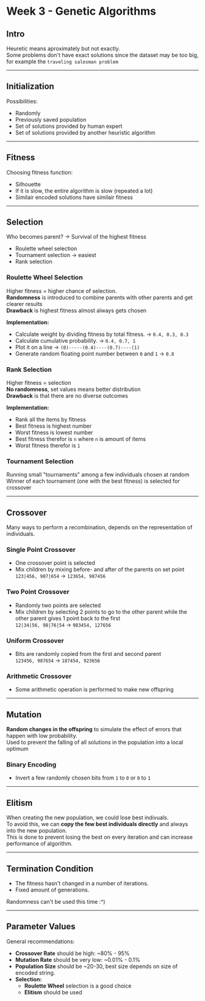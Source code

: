 # Week 3 - Genetic Algorithms

## Intro

Heuretic means aproximately but not exactly.<br>
Some problems don't have exact solutions since the dataset may be too big, for example the `traveling salesman problem`<br>

---

## Initialization

Possibilities:

* Randomly
* Previously saved population
* Set of solutions provided by human expert
* Set of solutions provided by another heuristic algorithm

---

## Fitness

Choosing fitness function:

* Silhouette
* If it is slow, the entire algorithm is slow (repeated a lot)
* Similair encoded solutions have similair fitness

---

## Selection

Who becomes parent? -> Survival of the highest fitness

* Roulette wheel selection
* Tournament selection -> easiest
* Rank selection

### Roulette Wheel Selection

Higher fitness = higher chance of selection.<br>
<b>Randomness</b> is introduced to combine parents with other parents and get clearer results<br>
<b>Drawback</b> is highest fitness almost always gets chosen

<b>Implementation:</b><br>

* Calculate weight by dividing fitness by total fitness. -> `0.4, 0.3, 0.3`
* Calculate cumulative probability. -> `0.4, 0.7, 1`
* Plot it on a line -> `(0)-----(0.4)----(0.7)----(1)`
* Generate random floating point number between `0` and `1` -> `0.8`

### Rank Selection

Higher fitness = selection<br>
<b>No randomness</b>, set values means better distribution<br>
<b>Drawback</b> is that there are no diverse outcomes

<b> Implementation: </b>

* Rank all the items by fitness
* Best fitness is highest number
* Worst fitness is lowest number
* Best fitness therefor is `n` where `n` is amount of items
* Worst fitness therefor is `1`

### Tournament Selection

Running small "tournaments" among a few individuals chosen at random <br>
Winner of each tournament (one with the best fitness) is selected for crossover<br>

---

## Crossover
Many ways to perform a recombination, depends on the representation of individuals.

### Single Point Crossover

* One crossover point is selected
* Mix children by mixing before- and after of the parents on set point<br>`123|456, 987|654` -> `123654, 987456`

### Two Point Crossover

* Randomly two points are selected
* Mix children by selecting 2 points to go to the other parent while the other parent gives 1 point back to the first<br>`12|34|56, 98|76|54` -> `983454, 127656`

### Uniform Crossover

* Bits are randomly copied from the first and second parent<br>`123456, 987654` -> `187454, 923656`

### Arithmetic Crossover

* Some arithmetic operation is performed to make new offspring

---

## Mutation

<b>Random changes in the offspring</b> to simulate the effect of errors that happen with low probability.<br>
Used to prevent the falling of all solutions in the population into a local optimum

### Binary Encoding

* Invert a few randomly chosen bits from `1` to `0` or `0` to `1`

---

## Elitism

When creating the new population, we could lose best indivuals.<br>
To avoid this, we can <b>copy the few best individuals directly</b> and always into the new population.<br>
This is done to prevent losing the best on every iteration and can increase performance of algorithm.

---

## Termination Condition

* The fitness hasn't changed in a number of iterations.
* Fixed amount of generations.

Randomness can't be used this time :^)

---

## Parameter Values

General recommendations:

* <b>Crossover Rate</b> should be high: ~80% - 95%
* <b>Mutation Rate</b> should be very low: ~0.01% - 0.1% 
* <b>Population Size</b> should be ~20-30, best size depends on size of encoded string.
* <b> Selection: </b>   
    * <b>Roulette Wheel</b> selection is a good choice
    * <b>Elitism</b> should be used
